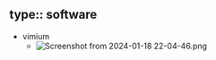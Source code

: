 type:: software
-
- vimium
	- ![Screenshot from 2024-01-18 22-04-46.png](../assets/Screenshot_from_2024-01-18_22-04-46_1705611927983_0.png)